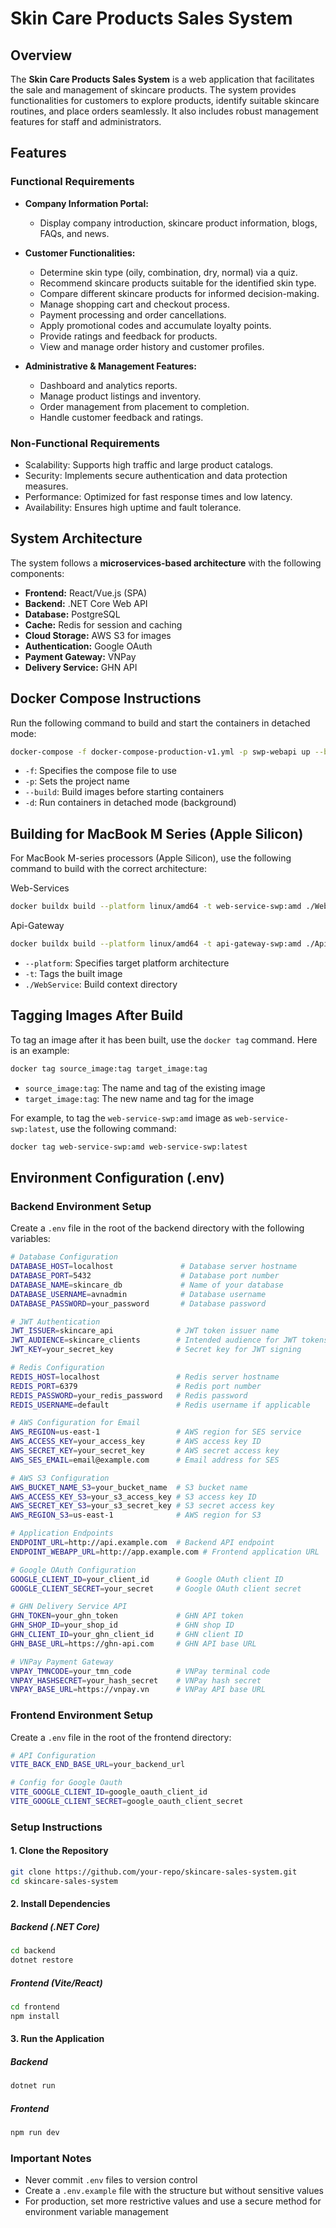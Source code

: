 # Skin Care Products Sales System

## Overview

The **Skin Care Products Sales System** is a web application that facilitates the sale and management of skincare products. The system provides functionalities for customers to explore products, identify suitable skincare routines, and place orders seamlessly. It also includes robust management features for staff and administrators.

## Features

### Functional Requirements

- **Company Information Portal:**  
  - Display company introduction, skincare product information, blogs, FAQs, and news.

- **Customer Functionalities:**  
  - Determine skin type (oily, combination, dry, normal) via a quiz.  
  - Recommend skincare products suitable for the identified skin type.  
  - Compare different skincare products for informed decision-making.  
  - Manage shopping cart and checkout process.  
  - Payment processing and order cancellations.  
  - Apply promotional codes and accumulate loyalty points.  
  - Provide ratings and feedback for products.  
  - View and manage order history and customer profiles.  

- **Administrative & Management Features:**  
  - Dashboard and analytics reports.  
  - Manage product listings and inventory.  
  - Order management from placement to completion.  
  - Handle customer feedback and ratings.  

### Non-Functional Requirements

- Scalability: Supports high traffic and large product catalogs.  
- Security: Implements secure authentication and data protection measures.  
- Performance: Optimized for fast response times and low latency.  
- Availability: Ensures high uptime and fault tolerance.  

## System Architecture

The system follows a **microservices-based architecture** with the following components:  

- **Frontend:** React/Vue.js (SPA)  
- **Backend:** .NET Core Web API  
- **Database:** PostgreSQL  
- **Cache:** Redis for session and caching  
- **Cloud Storage:** AWS S3 for images  
- **Authentication:** Google OAuth  
- **Payment Gateway:** VNPay  
- **Delivery Service:** GHN API  

## Docker Compose Instructions

Run the following command to build and start the containers in detached mode:

```bash
docker-compose -f docker-compose-production-v1.yml -p swp-webapi up --build -d
```

-   `-f`: Specifies the compose file to use
-   `-p`: Sets the project name
-   `--build`: Build images before starting containers
-   `-d`: Run containers in detached mode (background)

## Building for MacBook M Series (Apple Silicon)

For MacBook M-series processors (Apple Silicon), use the following command to build with the correct architecture:

Web-Services

```bash
docker buildx build --platform linux/amd64 -t web-service-swp:amd ./WebService
```

Api-Gateway

```bash
docker buildx build --platform linux/amd64 -t api-gateway-swp:amd ./ApiGateway
```

-   `--platform`: Specifies target platform architecture
-   `-t`: Tags the built image
-   `./WebService`: Build context directory

## Tagging Images After Build

To tag an image after it has been built, use the `docker tag` command. Here is an example:

```bash
docker tag source_image:tag target_image:tag
```

-   `source_image:tag`: The name and tag of the existing image
-   `target_image:tag`: The new name and tag for the image

For example, to tag the `web-service-swp:amd` image as `web-service-swp:latest`, use the following command:

```bash
docker tag web-service-swp:amd web-service-swp:latest
```


## Environment Configuration (.env)

### Backend Environment Setup

Create a `.env` file in the root of the backend directory with the following variables:

```bash
# Database Configuration
DATABASE_HOST=localhost               # Database server hostname
DATABASE_PORT=5432                    # Database port number
DATABASE_NAME=skincare_db             # Name of your database
DATABASE_USERNAME=avnadmin            # Database username
DATABASE_PASSWORD=your_password       # Database password

# JWT Authentication
JWT_ISSUER=skincare_api              # JWT token issuer name
JWT_AUDIENCE=skincare_clients        # Intended audience for JWT tokens
JWT_KEY=your_secret_key              # Secret key for JWT signing

# Redis Configuration
REDIS_HOST=localhost                 # Redis server hostname
REDIS_PORT=6379                      # Redis port number
REDIS_PASSWORD=your_redis_password   # Redis password
REDIS_USERNAME=default               # Redis username if applicable

# AWS Configuration for Email
AWS_REGION=us-east-1                 # AWS region for SES service
AWS_ACCESS_KEY=your_access_key       # AWS access key ID
AWS_SECRET_KEY=your_secret_key       # AWS secret access key
AWS_SES_EMAIL=email@example.com      # Email address for SES

# AWS S3 Configuration
AWS_BUCKET_NAME_S3=your_bucket_name  # S3 bucket name
AWS_ACCESS_KEY_S3=your_s3_access_key # S3 access key ID
AWS_SECRET_KEY_S3=your_s3_secret_key # S3 secret access key
AWS_REGION_S3=us-east-1              # AWS region for S3

# Application Endpoints
ENDPOINT_URL=http://api.example.com  # Backend API endpoint
ENDPOINT_WEBAPP_URL=http://app.example.com # Frontend application URL

# Google OAuth Configuration
GOOGLE_CLIENT_ID=your_client_id      # Google OAuth client ID
GOOGLE_CLIENT_SECRET=your_secret     # Google OAuth client secret

# GHN Delivery Service API
GHN_TOKEN=your_ghn_token             # GHN API token
GHN_SHOP_ID=your_shop_id             # GHN shop ID
GHN_CLIENT_ID=your_ghn_client_id     # GHN client ID
GHN_BASE_URL=https://ghn-api.com     # GHN API base URL

# VNPay Payment Gateway
VNPAY_TMNCODE=your_tmn_code          # VNPay terminal code
VNPAY_HASHSECRET=your_hash_secret    # VNPay hash secret
VNPAY_BASE_URL=https://vnpay.vn      # VNPay API base URL

```

### Frontend Environment Setup

Create a `.env` file in the root of the frontend directory:

```bash
# API Configuration
VITE_BACK_END_BASE_URL=your_backend_url

# Config for Google Oauth
VITE_GOOGLE_CLIENT_ID=google_oauth_client_id
VITE_GOOGLE_CLIENT_SECRET=google_oauth_client_secret

```

### Setup Instructions

#### 1. Clone the Repository

```bash
git clone https://github.com/your-repo/skincare-sales-system.git
cd skincare-sales-system
```

#### 2. Install Dependencies

##### Backend (.NET Core)
```bash
cd backend
dotnet restore
```

##### Frontend (Vite/React)

```bash
cd frontend
npm install
```

#### 3. Run the Application

##### Backend

```bash
dotnet run
```

##### Frontend

```bash
npm run dev
```

### Important Notes

- Never commit `.env` files to version control
- Create a `.env.example` file with the structure but without sensitive values
- For production, set more restrictive values and use a secure method for environment variable management